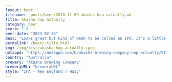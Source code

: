 ```yaml
---
layout: beer
filename: _posts/beer/2016-11-09-akasha-hop-actually.md
title: Akasha hop actually
category: beer
score: 7.5
beer-date: "2023-02-26"
desc: "Looks great but kind of weak to be called an IPA. It’s a little hoppy but not terribly so. Has a little bit of passionfruit coming through. A nice session beer"
permalink: /beer/:title.html
img: /img/list/akasha-hop-actually.jpeg
untappd: "https://untappd.com/b/akasha-brewing-company-hop-actually/5112793"
country: "Australia"
brewery: "Akasha Brewing Company"
breweryURL: "breweryURL"
style: "IPA - New England / Hazy"
---
```

